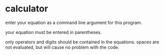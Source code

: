 # calculator

enter your equation as a command line argument for this program.

your equation must be entered in parentheses.

only operators and digits should be contained in the equations. spaces are not evaluated, but will cause no problem with the code.
